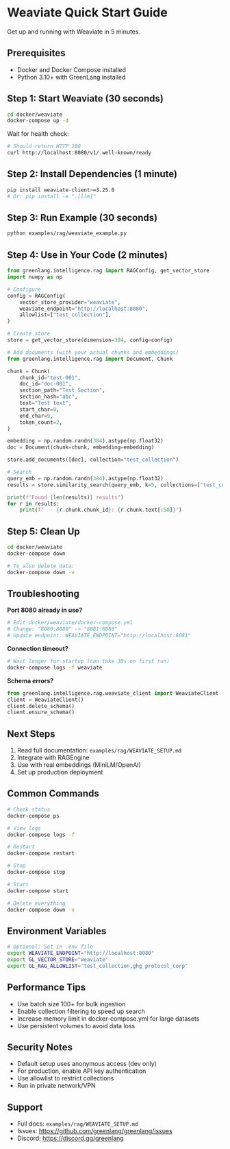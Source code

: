 # Weaviate Quick Start Guide

Get up and running with Weaviate in 5 minutes.

## Prerequisites

- Docker and Docker Compose installed
- Python 3.10+ with GreenLang installed

## Step 1: Start Weaviate (30 seconds)

```bash
cd docker/weaviate
docker-compose up -d
```

Wait for health check:
```bash
# Should return HTTP 200
curl http://localhost:8080/v1/.well-known/ready
```

## Step 2: Install Dependencies (1 minute)

```bash
pip install weaviate-client>=3.25.0
# Or: pip install -e ".[llm]"
```

## Step 3: Run Example (30 seconds)

```bash
python examples/rag/weaviate_example.py
```

## Step 4: Use in Your Code (2 minutes)

```python
from greenlang.intelligence.rag import RAGConfig, get_vector_store
import numpy as np

# Configure
config = RAGConfig(
    vector_store_provider="weaviate",
    weaviate_endpoint="http://localhost:8080",
    allowlist=["test_collection"],
)

# Create store
store = get_vector_store(dimension=384, config=config)

# Add documents (with your actual chunks and embeddings)
from greenlang.intelligence.rag import Document, Chunk

chunk = Chunk(
    chunk_id="test-001",
    doc_id="doc-001",
    section_path="Test Section",
    section_hash="abc",
    text="Test text",
    start_char=0,
    end_char=9,
    token_count=2,
)

embedding = np.random.randn(384).astype(np.float32)
doc = Document(chunk=chunk, embedding=embedding)

store.add_documents([doc], collection="test_collection")

# Search
query_emb = np.random.randn(384).astype(np.float32)
results = store.similarity_search(query_emb, k=5, collections=["test_collection"])

print(f"Found {len(results)} results")
for r in results:
    print(f"  - {r.chunk.chunk_id}: {r.chunk.text[:50]}")
```

## Step 5: Clean Up

```bash
cd docker/weaviate
docker-compose down

# To also delete data:
docker-compose down -v
```

## Troubleshooting

**Port 8080 already in use?**
```bash
# Edit docker/weaviate/docker-compose.yml
# Change: "8080:8080" -> "8081:8080"
# Update endpoint: WEAVIATE_ENDPOINT="http://localhost:8081"
```

**Connection timeout?**
```bash
# Wait longer for startup (can take 30s on first run)
docker-compose logs -f weaviate
```

**Schema errors?**
```python
from greenlang.intelligence.rag.weaviate_client import WeaviateClient
client = WeaviateClient()
client.delete_schema()
client.ensure_schema()
```

## Next Steps

1. Read full documentation: `examples/rag/WEAVIATE_SETUP.md`
2. Integrate with RAGEngine
3. Use with real embeddings (MiniLM/OpenAI)
4. Set up production deployment

## Common Commands

```bash
# Check status
docker-compose ps

# View logs
docker-compose logs -f

# Restart
docker-compose restart

# Stop
docker-compose stop

# Start
docker-compose start

# Delete everything
docker-compose down -v
```

## Environment Variables

```bash
# Optional: Set in .env file
export WEAVIATE_ENDPOINT="http://localhost:8080"
export GL_VECTOR_STORE="weaviate"
export GL_RAG_ALLOWLIST="test_collection,ghg_protocol_corp"
```

## Performance Tips

- Use batch size 100+ for bulk ingestion
- Enable collection filtering to speed up search
- Increase memory limit in docker-compose.yml for large datasets
- Use persistent volumes to avoid data loss

## Security Notes

- Default setup uses anonymous access (dev only)
- For production, enable API key authentication
- Use allowlist to restrict collections
- Run in private network/VPN

## Support

- Full docs: `examples/rag/WEAVIATE_SETUP.md`
- Issues: https://github.com/greenlang/greenlang/issues
- Discord: https://discord.gg/greenlang
